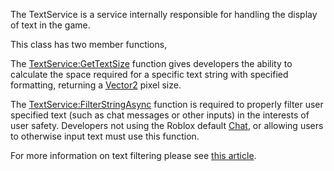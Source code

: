 The TextService is a service internally responsible for handling the display
of text in the game.

This class has two member functions,

The [TextService:GetTextSize](https://create.roblox.com/docs/reference/engine/classes/TextService#GetTextSize) function gives developers the ability to
calculate the space required for a specific text string with specified
formatting, returning a [Vector2](https://developer.roblox.com/en-us/api-reference/datatype/Vector2) pixel size.

The [TextService:FilterStringAsync](https://create.roblox.com/docs/reference/engine/classes/TextService#FilterStringAsync) function is required to properly filter
user specified text (such as chat messages or other inputs) in the interests
of user safety. Developers not using the Roblox default [Chat](https://create.roblox.com/docs/reference/engine/classes/Chat), or allowing
users to otherwise input text must use this function.

For more information on text filtering please see [this article][1].

[1]: https://developer.roblox.com/articles/Text-and-Chat-Filtering